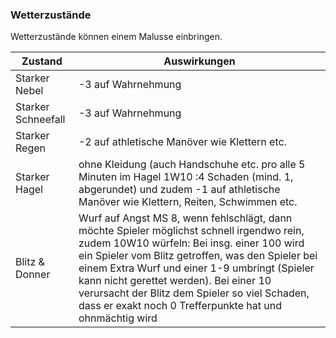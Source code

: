 ### Wetterzustände

Wetterzustände können einem Malusse einbringen.

| Zustand | Auswirkungen |
| - | - |
| Starker Nebel | -3 auf Wahrnehmung |
| Starker Schneefall | -3 auf Wahrnehmung |
| Starker Regen | -2 auf athletische Manöver wie Klettern etc. |
| Starker Hagel | ohne Kleidung (auch Handschuhe etc. pro alle 5 Minuten im Hagel 1W10 :4 Schaden (mind. 1, abgerundet) und zudem -1 auf athletische Manöver wie Klettern, Reiten, Schwimmen etc. |
| Blitz & Donner | Wurf auf Angst MS 8, wenn fehlschlägt, dann möchte Spieler möglichst schnell irgendwo rein, zudem 10W10 würfeln: Bei insg. einer 100 wird ein Spieler vom Blitz getroffen, was den Spieler bei einem Extra Wurf und einer 1-9 umbringt (Spieler kann nicht gerettet werden). Bei einer 10 verursacht der Blitz dem Spieler so viel Schaden, dass er exakt noch 0 Trefferpunkte hat und ohnmächtig wird |

